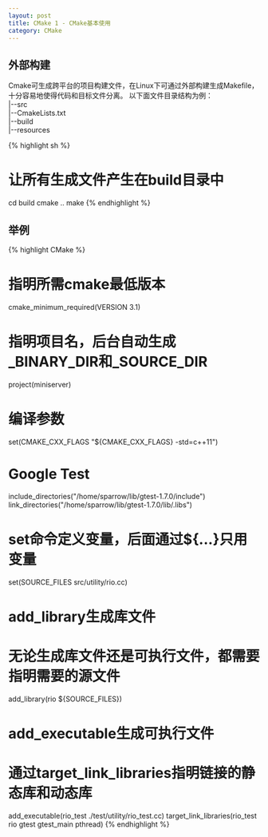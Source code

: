 ```yaml
---
layout: post
title: CMake 1 - CMake基本使用
category: CMake
---
```


## 外部构建
Cmake可生成跨平台的项目构建文件，在Linux下可通过外部构建生成Makefile，十分容易地使得代码和目标文件分离。
以下面文件目录结构为例：  
|--src  
|--CmakeLists.txt  
|--build  
|--resources  
  
{% highlight sh %}
# 让所有生成文件产生在build目录中
cd build
cmake ..
make
{% endhighlight %}

## 举例

{% highlight CMake %}
# 指明所需cmake最低版本
cmake_minimum_required(VERSION 3.1)  


# 指明项目名，后台自动生成<projectname>_BINARY_DIR和<projectname>_SOURCE_DIR
project(miniserver)


# 编译参数
set(CMAKE_CXX_FLAGS "${CMAKE_CXX_FLAGS} -std=c++11")


# Google Test
include_directories("/home/sparrow/lib/gtest-1.7.0/include")
link_directories("/home/sparrow/lib/gtest-1.7.0/lib/.libs")


# set命令定义变量，后面通过${...}只用变量
set(SOURCE_FILES
    src/utility/rio.cc)
# add_library生成库文件
# 无论生成库文件还是可执行文件，都需要指明需要的源文件
add_library(rio ${SOURCE_FILES})


# add_executable生成可执行文件
# 通过target_link_libraries指明链接的静态库和动态库
add_executable(rio_test ./test/utility/rio_test.cc)
target_link_libraries(rio_test rio gtest gtest_main pthread)
{% endhighlight %}

